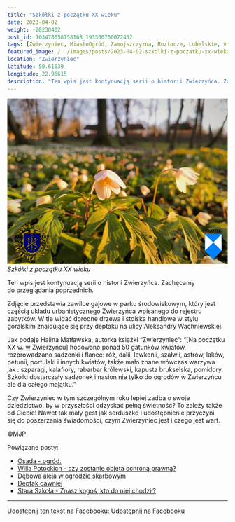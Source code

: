 ```yaml
---
title: "Szkółki z początku XX wieku"
date: 2023-04-02
weight: -20230402
post_id: 103478058758108_193360760072452
tags: [Zwierzyniec, MiastoOgród, Zamojszczyzna, Roztocze, Lubelskie, villarestituta, turystyka, dziedzictwo, zabytki, krajobrazy]
featured_image: /../images/posts/2023-04-02-szkolki-z-poczatku-xx-wieku.jpg
location: "Zwierzyniec"
latitude: 50.61039
longitude: 22.96615
description: "Ten wpis jest kontynuacją serii o historii Zwierzyńca. Zachęcamy do przeglądania poprzednich...."
---
```


![Szkółki z początku XX wieku](/images/posts/2023-04-02-szkolki-z-poczatku-xx-wieku.jpg)
*Szkółki z początku XX wieku*

Ten wpis jest kontynuacją serii o historii Zwierzyńca. Zachęcamy do przeglądania poprzednich.

Zdjęcie przedstawia zawilce gajowe w parku środowiskowym, który jest częścią układu urbanistycznego Zwierzyńca wpisanego do rejestru zabytków. W tle widać dorodne drzewa i stoiska handlowe w stylu góralskim znajdujące się przy deptaku na ulicy Aleksandry Wachniewskiej.

Jak podaje Halina Matławska, autorka książki “Zwierzyniec”:
“[Na początku XX w. w Zwierzyńcu] hodowano ponad 50 gatunków kwiatów, rozprowadzano sadzonki i flance: róż, dalii, lewkonii, szałwii, astrów, laków, petunii, portulaki i innych kwiatów, także mało znane wówczas warzywa jak : szparagi, kalafiory, rabarbar królewski, kapusta brukselska, pomidory. Szkółki dostarczały sadzonek i nasion nie tylko do ogrodów w Zwierzyńcu ale dla całego majątku.”

Czy Zwierzyniec w tym szczególnym roku lepiej zadba o swoje dziedzictwo, by w przyszłości odzyskać pełną świetność?
To zależy także od Ciebie!
Nawet tak mały gest jak serduszko i udostępnienie przyczyni się do poszerzania świadomości, czym Zwierzyniec jest i czego jest wart.



©MJP

Powiązane posty:
- [Osada - ogród.](/posts/Osada-ogrod)
- [Willa Potockich - czy zostanie objęta ochroną prawną?](/posts/Willa-Potockich-czy-zostanie-objeta-ochrona-prawna)
- [Dębowa aleja w ogrodzie skarbowym](/posts/Debowa-aleja-w-ogrodzie-skarbowym)
- [Deptak dawniej](/posts/Deptak-dawniej)
- [Stara Szkoła - Znasz kogoś, kto do niej chodził?](/posts/Stara-Szkola-Znasz-kogos-kto-do-niej-chodzil)


---

Udostępnij ten tekst na Facebooku:
[Udostępnij na Facebooku](https://www.facebook.com/sharer/sharer.php?u=https://stowarzyszeniewachniewskiej.pl/posts/Szkolki-z-poczatku-XX-wieku)

<script type="application/ld+json">
{
  "@context": "https://schema.org",
  "@type": "BlogPosting",
  "headline": "Szkółki z początku XX wieku",
  "datePublished": "2023-04-02",
  "dateModified": "2023-04-02",
  "author": {
    "@type": "Person",
    "name": "Michał Jan Patyk"
  },
  "publisher": {
    "@type": "Organization",
    "name": "Stowarzyszenie im. Aleksandry Wachniewskiej",
    "logo": {
      "@type": "ImageObject",
      "url": "https://stowarzyszeniewachniewskiej.pl/images/logo/logo.svg"
    }
  },
  "mainEntityOfPage": {
    "@type": "WebPage",
    "@id": "https://stowarzyszeniewachniewskiej.pl/posts/Szkolki-z-poczatku-XX-wieku"
  },
  "image": {
    "@type": "ImageObject",
    "url": "https://stowarzyszeniewachniewskiej.pl/images/posts/2023-04-02-szkolki-z-poczatku-xx-wieku.jpg"
  },
  "articleSection": "Dziedzictwo Kulturowe i Zabytki",
  "keywords": "Zwierzyniec, MiastoOgród, Zamojszczyzna, Roztocze, Lubelskie, villarestituta, turystyka, dziedzictwo, zabytki, krajobrazy",
  "wordCount": 153,
  "articleBody": "Ten wpis jest kontynuacją serii o historii Zwierzyńca. Zachęcamy do przeglądania poprzednich.\n\nZdjęcie przedstawia zawilce gajowe w parku środowiskowym, który jest częścią układu urbanistycznego Zwierzyńca wpisanego do rejestru zabytków. W tle widać dorodne drzewa i stoiska handlowe w stylu góralskim znajdujące się przy deptaku na ulicy Aleksandry Wachniewskiej.\n\nJak podaje Halina Matławska, autorka książki “Zwierzyniec”:\n“[Na początku XX w. w Zwierzyńcu] hodowano ponad 50 gatunków kwiatów, rozprowadzano sadzonki i flance: róż, dalii, lewkonii, szałwii, astrów, laków, petunii, portulaki i innych kwiatów, także mało znane wówczas warzywa jak : szparagi, kalafiory, rabarbar królewski, kapusta brukselska, pomidory. Szkółki dostarczały sadzonek i nasion nie tylko do ogrodów w Zwierzyńcu ale dla całego majątku.”\n\nCzy Zwierzyniec w tym szczególnym roku lepiej zadba o swoje dziedzictwo, by w przyszłości odzyskać pełną świetność?\nTo zależy także od Ciebie!\nNawet tak mały gest jak serduszko i udostępnienie przyczyni się do poszerzania świadomości, czym Zwierzyniec jest i czego jest wart.\n \n         \n\n©MJP",
  "description": "Odkryj piękno Zwierzyńca i jego zabytki.",
  "copyrightHolder": {
    "@type": "Person",
    "name": "Michał Jan Patyk"
  }
}
</script>
<script type="application/ld+json">
{
  "@context": "https://schema.org",
  "@type": "BreadcrumbList",
  "itemListElement": [
    {
      "@type": "ListItem",
      "position": 1,
      "name": "Home",
      "item": "https://stowarzyszeniewachniewskiej.pl"
    },
    {
      "@type": "ListItem",
      "position": 2,
      "name": "posts",
      "item": "https://stowarzyszeniewachniewskiej.pl/posts"
    },
    {
      "@type": "ListItem",
      "position": 3,
      "name": "Szkółki z początku XX wieku",
      "item": "https://stowarzyszeniewachniewskiej.pl/posts/Szkolki-z-poczatku-XX-wieku"
    }
  ]
}
</script>
